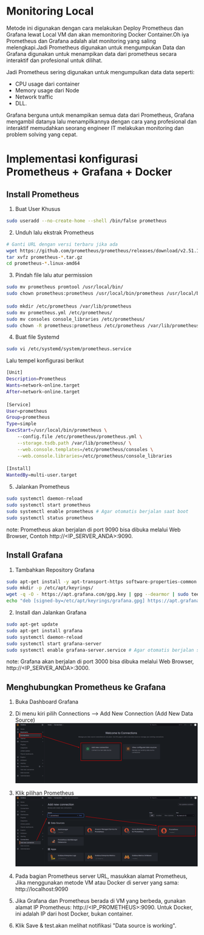 # Monitoring Local
Metode ini digunakan dengan cara melakukan Deploy Prometheus dan Grafana lewat Local VM dan akan memonitoring Docker Container.Oh iya Prometheus dan Grafana adalah alat monitoring yang saling melengkapi.Jadi Prometheus digunakan untuk mengumpukan Data dan Grafana digunakan untuk menampikan data dari prometheus secara interaktif dan profesional untuk dilihat.

Jadi Prometheus sering digunakan untuk mengumpulkan data data seperti:
- CPU usage dari container 
- Memory usage dari Node 
- Network traffic 
- DLL. 

Grafana berguna untuk menampikan semua data dari Prometheus, Grafana mengambil datanya lalu menampilkannya dengan cara yang profesional dan interaktif memudahkan seorang engineer IT melakukan monitoring dan problem solving yang cepat.

# Implementasi konfigurasi Prometheus + Grafana + Docker 

## Install Prometheus 
1. Buat User Khusus
```bash 
sudo useradd --no-create-home --shell /bin/false prometheus
```

2. Unduh lalu ekstrak Prometheus 
```bash
# Ganti URL dengan versi terbaru jika ada
wget https://github.com/prometheus/prometheus/releases/download/v2.51.1/prometheus-2.51.1.linux-amd64.tar.gz
tar xvfz prometheus-*.tar.gz
cd prometheus-*.linux-amd64
```

3. Pindah file lalu atur permission
```bash 
sudo mv prometheus promtool /usr/local/bin/
sudo chown prometheus:prometheus /usr/local/bin/prometheus /usr/local/bin/promtool

sudo mkdir /etc/prometheus /var/lib/prometheus
sudo mv prometheus.yml /etc/prometheus/
sudo mv consoles console_libraries /etc/prometheus/
sudo chown -R prometheus:prometheus /etc/prometheus /var/lib/prometheus
```

4. Buat file Systemd
```bash
sudo vi /etc/systemd/system/prometheus.service
```

Lalu tempel konfigurasi berikut 
```bash
[Unit]
Description=Prometheus
Wants=network-online.target
After=network-online.target

[Service]
User=prometheus
Group=prometheus
Type=simple
ExecStart=/usr/local/bin/prometheus \
    --config.file /etc/prometheus/prometheus.yml \
    --storage.tsdb.path /var/lib/prometheus/ \
    --web.console.templates=/etc/prometheus/consoles \
    --web.console.libraries=/etc/prometheus/console_libraries

[Install]
WantedBy=multi-user.target
```

5. Jalankan Prometheus 
```bash
sudo systemctl daemon-reload
sudo systemctl start prometheus
sudo systemctl enable prometheus # Agar otomatis berjalan saat boot
sudo systemctl status prometheus
```
note: Prometheus akan berjalan di port 9090 bisa dibuka melalui Web Browser, Contoh http://<IP_SERVER_ANDA>:9090.

## Install Grafana 

1. Tambahkan Repository Grafana
```bash
sudo apt-get install -y apt-transport-https software-properties-common wget
sudo mkdir -p /etc/apt/keyrings/
wget -q -O - https://apt.grafana.com/gpg.key | gpg --dearmor | sudo tee /etc/apt/keyrings/grafana.gpg > /dev/null
echo "deb [signed-by=/etc/apt/keyrings/grafana.gpg] https://apt.grafana.com stable main" | sudo tee /etc/apt/sources.list.d/grafana.list
```

2. Install dan Jalankan Grafana
```bash
sudo apt-get update
sudo apt-get install grafana
sudo systemctl daemon-reload
sudo systemctl start grafana-server
sudo systemctl enable grafana-server.service # Agar otomatis berjalan saat boot
```
note: Grafana akan berjalan di port 3000 bisa dibuka melalui Web Browser, http://<IP_SERVER_ANDA>:3000.

## Menghubungkan Prometheus ke Grafana

1. Buka Dashboard Grafana 
2. Di menu kiri pilih Connections --> Add New Connection (Add New Data Source) 
![ss-1](./monitoring-local/image/1.png)
3. Klik pilihan Prometheus 
![alt text](./monitoring-local/image/2.png)

4. Pada bagian Prometheus server URL, masukkan alamat Prometheus, Jika menggunakan metode VM atau Docker di server yang sama: http://localhost:9090

5. Jika Grafana dan Prometheus berada di VM yang berbeda, gunakan alamat IP Prometheus: http://<IP_PROMETHEUS>:9090. Untuk Docker, ini adalah IP dari host Docker, bukan container.

6. Klik Save & test.akan melihat notifikasi "Data source is working".
